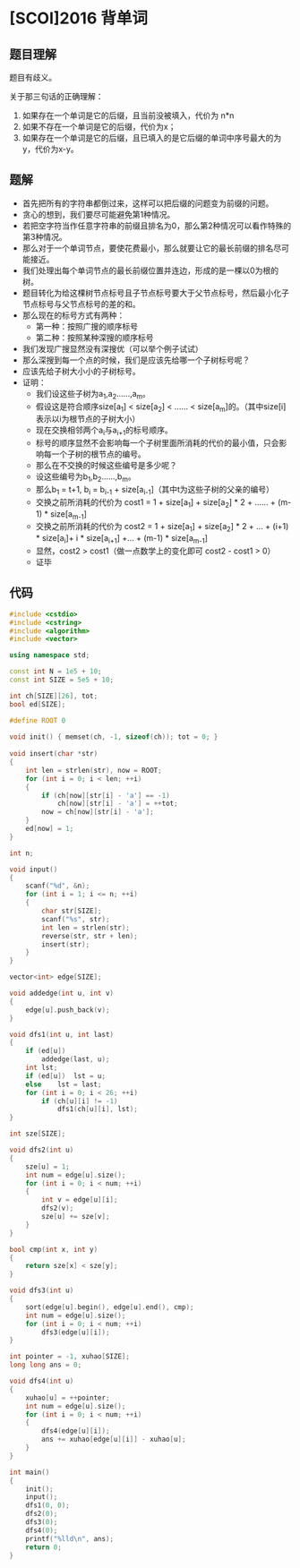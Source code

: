 # [SCOI]2016 背单词
## 题目理解
题目有歧义。

关于那三句话的正确理解：

1. 如果存在一个单词是它的后缀，且当前没被填入，代价为 n*n
2. 如果不存在一个单词是它的后缀，代价为x；
3. 如果存在一个单词是它的后缀，且已填入的是它后缀的单词中序号最大的为y，代价为x-y。

## 题解
* 首先把所有的字符串都倒过来，这样可以把后缀的问题变为前缀的问题。
* 贪心的想到，我们要尽可能避免第1种情况。
* 若把空字符当作任意字符串的前缀且排名为0，那么第2种情况可以看作特殊的第3种情况。
* 那么对于一个单词节点，要使花费最小，那么就要让它的最长前缀的排名尽可能接近。
* 我们处理出每个单词节点的最长前缀位置并连边，形成的是一棵以0为根的树。
* 题目转化为给这棵树节点标号且子节点标号要大于父节点标号，然后最小化子节点标号与父节点标号的差的和。
* 那么现在的标号方式有两种：
    * 第一种：按照广搜的顺序标号
    * 第二种：按照某种深搜的顺序标号
* 我们发现广搜显然没有深搜优（可以举个例子试试）
* 那么深搜到每一个点的时候，我们是应该先给哪一个子树标号呢？
* 应该先给子树大小小的子树标号。
* 证明：
    * 我们设这些子树为a<sub>1</sub>,a<sub>2</sub>......,a<sub>m</sub>。
    * 假设这是符合顺序size[a<sub>1</sub>] < size[a<sub>2</sub>] < ...... < size[a<sub>m</sub>]的。（其中size[i]表示以i为根节点的子树大小）
    * 现在交换相邻两个a<sub>i</sub>与a<sub>i+1</sub>的标号顺序。
    * 标号的顺序显然不会影响每一个子树里面所消耗的代价的最小值，只会影响每一个子树的根节点的编号。
    * 那么在不交换的时候这些编号是多少呢？
    * 设这些编号为b<sub>1</sub>,b<sub>2</sub>......,b<sub>m</sub>。
    * 那么b<sub>1</sub> = t+1, b<sub>i</sub> = b<sub>i-1</sub> + size[a<sub>i-1</sub>]（其中t为这些子树的父亲的编号）
    * 交换之前所消耗的代价为 cost1 = 1 + size[a<sub>1</sub>] + size[a<sub>2</sub>] * 2 + ...... + (m-1) * size[a<sub>m-1</sub>]
    * 交换之前所消耗的代价为 cost2 = 1 + size[a<sub>1</sub>] + size[a<sub>2</sub>] * 2 + ... +  (i+1) * size[a<sub>i</sub>]+ i * size[a<sub>i+1</sub>] +... + (m-1) * size[a<sub>m-1</sub>]
    * 显然，cost2 > cost1（做一点数学上的变化即可 cost2 - cost1 > 0）
    * 证毕

## 代码
```cpp
#include <cstdio>
#include <cstring>
#include <algorithm>
#include <vector>

using namespace std;

const int N = 1e5 + 10;
const int SIZE = 5e5 + 10;

int ch[SIZE][26], tot;
bool ed[SIZE];

#define ROOT 0
    
void init()	{ memset(ch, -1, sizeof(ch)); tot = 0; }
	
void insert(char *str)
{
	int len = strlen(str), now = ROOT;
	for (int i = 0; i < len; ++i)
	{
		if (ch[now][str[i] - 'a'] == -1)
			ch[now][str[i] - 'a'] = ++tot;
		now = ch[now][str[i] - 'a'];
	}
	ed[now] = 1;
}

int n;

void input()
{
	scanf("%d", &n);
	for (int i = 1; i <= n; ++i)
	{
		char str[SIZE];
		scanf("%s", str);
		int len = strlen(str);
		reverse(str, str + len);
		insert(str);
	}
}

vector<int> edge[SIZE];

void addedge(int u, int v)
{
	edge[u].push_back(v);
}

void dfs1(int u, int last) 
{
	if (ed[u])
		addedge(last, u);
	int lst;
	if (ed[u])	lst = u;
	else	lst = last;
	for (int i = 0; i < 26; ++i)
		if (ch[u][i] != -1)
			dfs1(ch[u][i], lst);
}

int sze[SIZE];

void dfs2(int u) 
{
	sze[u] = 1;
	int num = edge[u].size();
	for (int i = 0; i < num; ++i)
	{
		int v = edge[u][i];
		dfs2(v);
		sze[u] += sze[v];
	}
}

bool cmp(int x, int y)
{
	return sze[x] < sze[y];
}

void dfs3(int u)
{
	sort(edge[u].begin(), edge[u].end(), cmp);
	int num = edge[u].size();
	for (int i = 0; i < num; ++i)
		dfs3(edge[u][i]);
}

int pointer = -1, xuhao[SIZE];
long long ans = 0;

void dfs4(int u)
{
	xuhao[u] = ++pointer;
	int num = edge[u].size();
	for (int i = 0; i < num; ++i)
	{
		dfs4(edge[u][i]);
		ans += xuhao[edge[u][i]] - xuhao[u];
	}
}

int main()
{
	init();
	input();
	dfs1(0, 0);
	dfs2(0);
	dfs3(0);
	dfs4(0);
	printf("%lld\n", ans);
	return 0;
}
```
